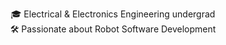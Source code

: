 <p align="center">
  🎓 Electrical & Electronics Engineering undergrad<br>
  🛠️ Passionate about Robot Software Development<br>
</p>
